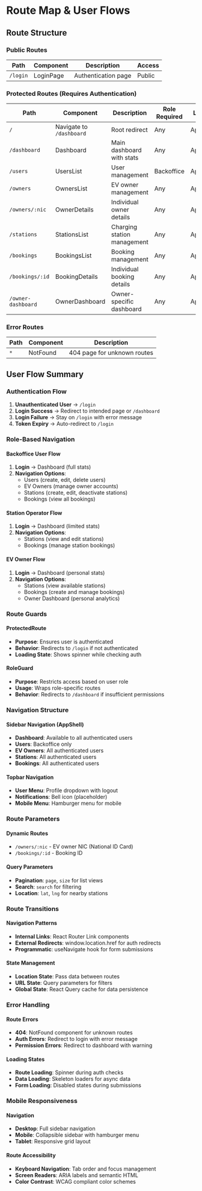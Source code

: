 # Route Map & User Flows

## Route Structure

### Public Routes
| Path | Component | Description | Access |
|------|-----------|-------------|---------|
| `/login` | LoginPage | Authentication page | Public |

### Protected Routes (Requires Authentication)
| Path | Component | Description | Role Required | Layout |
|------|-----------|-------------|---------------|---------|
| `/` | Navigate to `/dashboard` | Root redirect | Any | AppShell |
| `/dashboard` | Dashboard | Main dashboard with stats | Any | AppShell |
| `/users` | UsersList | User management | Backoffice | AppShell |
| `/owners` | OwnersList | EV owner management | Any | AppShell |
| `/owners/:nic` | OwnerDetails | Individual owner details | Any | AppShell |
| `/stations` | StationsList | Charging station management | Any | AppShell |
| `/bookings` | BookingsList | Booking management | Any | AppShell |
| `/bookings/:id` | BookingDetails | Individual booking details | Any | AppShell |
| `/owner-dashboard` | OwnerDashboard | Owner-specific dashboard | Any | AppShell |

### Error Routes
| Path | Component | Description |
|------|-----------|-------------|
| `*` | NotFound | 404 page for unknown routes |

## User Flow Summary

### Authentication Flow
1. **Unauthenticated User** → `/login`
2. **Login Success** → Redirect to intended page or `/dashboard`
3. **Login Failure** → Stay on `/login` with error message
4. **Token Expiry** → Auto-redirect to `/login`

### Role-Based Navigation

#### Backoffice User Flow
1. **Login** → Dashboard (full stats)
2. **Navigation Options**:
   - Users (create, edit, delete users)
   - EV Owners (manage owner accounts)
   - Stations (create, edit, deactivate stations)
   - Bookings (view all bookings)

#### Station Operator Flow
1. **Login** → Dashboard (limited stats)
2. **Navigation Options**:
   - Stations (view and edit stations)
   - Bookings (manage station bookings)

#### EV Owner Flow
1. **Login** → Dashboard (personal stats)
2. **Navigation Options**:
   - Stations (view available stations)
   - Bookings (create and manage bookings)
   - Owner Dashboard (personal analytics)

### Route Guards

#### ProtectedRoute
- **Purpose**: Ensures user is authenticated
- **Behavior**: Redirects to `/login` if not authenticated
- **Loading State**: Shows spinner while checking auth

#### RoleGuard
- **Purpose**: Restricts access based on user role
- **Usage**: Wraps role-specific routes
- **Behavior**: Redirects to `/dashboard` if insufficient permissions

### Navigation Structure

#### Sidebar Navigation (AppShell)
- **Dashboard**: Available to all authenticated users
- **Users**: Backoffice only
- **EV Owners**: All authenticated users
- **Stations**: All authenticated users
- **Bookings**: All authenticated users

#### Topbar Navigation
- **User Menu**: Profile dropdown with logout
- **Notifications**: Bell icon (placeholder)
- **Mobile Menu**: Hamburger menu for mobile

### Route Parameters

#### Dynamic Routes
- `/owners/:nic` - EV owner NIC (National ID Card)
- `/bookings/:id` - Booking ID

#### Query Parameters
- **Pagination**: `page`, `size` for list views
- **Search**: `search` for filtering
- **Location**: `lat`, `lng` for nearby stations

### Route Transitions

#### Navigation Patterns
- **Internal Links**: React Router Link components
- **External Redirects**: window.location.href for auth redirects
- **Programmatic**: useNavigate hook for form submissions

#### State Management
- **Location State**: Pass data between routes
- **URL State**: Query parameters for filters
- **Global State**: React Query cache for data persistence

### Error Handling

#### Route Errors
- **404**: NotFound component for unknown routes
- **Auth Errors**: Redirect to login with error message
- **Permission Errors**: Redirect to dashboard with warning

#### Loading States
- **Route Loading**: Spinner during auth checks
- **Data Loading**: Skeleton loaders for async data
- **Form Loading**: Disabled states during submissions

### Mobile Responsiveness

#### Navigation
- **Desktop**: Full sidebar navigation
- **Mobile**: Collapsible sidebar with hamburger menu
- **Tablet**: Responsive grid layout

#### Route Accessibility
- **Keyboard Navigation**: Tab order and focus management
- **Screen Readers**: ARIA labels and semantic HTML
- **Color Contrast**: WCAG compliant color schemes
